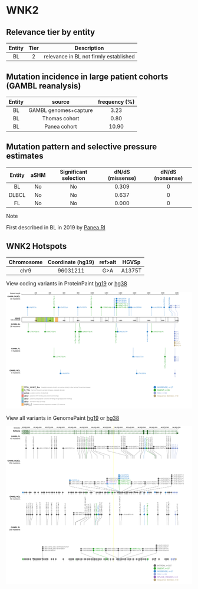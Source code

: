 # WNK2

## Relevance tier by entity

|Entity|Tier|Description                           |
|:------:|:----:|--------------------------------------|
|BL    |2   |relevance in BL not firmly established|

## Mutation incidence in large patient cohorts (GAMBL reanalysis)

|Entity|source               |frequency (%)|
|:------:|:---------------------:|:-------------:|
|BL    |GAMBL genomes+capture| 3.23        |
|BL    |Thomas cohort        | 0.80        |
|BL    |Panea cohort         |10.90        |

## Mutation pattern and selective pressure estimates

|Entity|aSHM|Significant selection|dN/dS (missense)|dN/dS (nonsense)|
|:------:|:----:|:---------------------:|:----------------:|:----------------:|
|BL    |No  |No                   |0.309           |0               |
|DLBCL |No  |No                   |0.637           |0               |
|FL    |No  |No                   |0.000           |0               |


> [!NOTE]
> First described in BL in 2019 by [Panea RI](https://pubmed.ncbi.nlm.nih.gov/31558468)


 ## WNK2 Hotspots

| Chromosome |Coordinate (hg19) | ref>alt | HGVSp | 
 | :---:| :---: | :--: | :---: |
| chr9 | 96031211 | G>A | A1375T |

View coding variants in ProteinPaint [hg19](https://www.bcgsc.ca/downloads/morinlab/GAMBL/test/genes/WNK2_protein.html)  or [hg38](https://www.bcgsc.ca/downloads/morinlab/GAMBL/test/genes/WNK2_protein_hg38.html)

![image](images/proteinpaint/WNK2_NM_006648.svg)

View all variants in GenomePaint [hg19](https://www.bcgsc.ca/downloads/morinlab/GAMBL/test/genes/WNK2.html)  or [hg38](https://www.bcgsc.ca/downloads/morinlab/GAMBL/test/genes/WNK2_hg38.html)

![image](images/proteinpaint/WNK2.svg)
